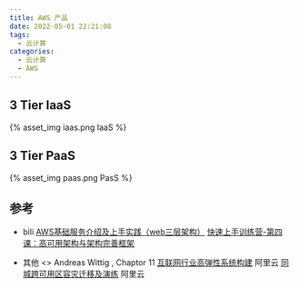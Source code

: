 ```yaml
---
title: AWS 产品
date: 2022-05-01 22:21:08
tags:
  - 云计算
categories:
  - 云计算  
  - AWS
---
```


<p></p>
<!-- more -->

## 3 Tier IaaS
{% asset_img   iaas.png  IaaS %}

## 3 Tier PaaS
{% asset_img   paas.png  PasS %}


## 参考
+ bili
[AWS基础服务介绍及上手实践（web三层架构）](https://www.bilibili.com/video/BV1t4411i73x/)
[快速上手训练营-第四课：高可用架构与架构完善框架](https://www.bilibili.com/video/BV1zU4y1w75e/)

+ 其他
<<AWS in Action>> Andreas Wittig , Chaptor 11
[互联网行业高弹性系统构建](https://bp.aliyun.com/detail/23)  阿里云
[同城跨可用区容灾迁移及演练](https://bp.aliyun.com/detail/57) 阿里云

